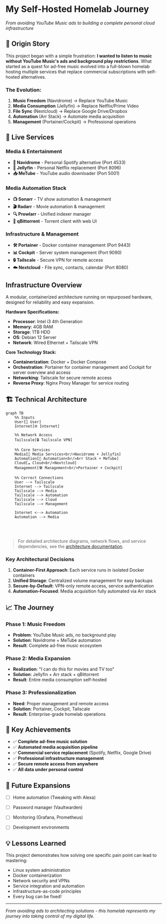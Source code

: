 # My Self-Hosted Homelab Journey

_From avoiding YouTube Music ads to building a complete personal cloud infrastructure_  

## 🎯 Origin Story

This project began with a simple frustration: **I wanted to listen to music without YouTube Music's ads and background play restrictions**. What started as a quest for ad-free music evolved into a full-blown homelab hosting multiple services that replace commercial subscriptions with self-hosted alternatives.

### The Evolution:
1. **Music Freedom** (Navidrome) → Replace YouTube Music
2. **Media Consumption** (Jellyfin) → Replace Netflix/Prime Video  
3. **File Sync** (Nextcloud) → Replace Google Drive/Dropbox
4. **Automation** (Arr Stack) → Automate media acquisition
5. **Management** (Portainer/Cockpit) → Professional operations

## 🚀 Live Services

### Media & Entertainment
- **🎵 Navidrome** - Personal Spotify alternative (Port 4533)
- **🎥 Jellyfin** - Personal Netflix replacement (Port 8096) 
- **📥 MeTube** - YouTube audio downloader (Port 5001)

### Media Automation Stack
- **📺 Sonarr** - TV show automation & management
- **🎬 Radarr** - Movie automation & management  
- **🔍 Prowlarr** - Unified indexer manager
- **🌊 qBittorrent** - Torrent client with web UI

### Infrastructure & Management
- **🛠️ Portainer** - Docker container management (Port 9443)
- **📊 Cockpit** - Server system management (Port 9090)
- **🔒 Tailscale** - Secure VPN for remote access
- **☁️ Nextcloud** - File sync, contacts, calendar (Port 8080)

## Infrastructure Overview
A modular, containerized architecture running on repurposed hardware, designed for reliability and easy expansion.

**Hardware Specifications:**
- **Processor**: Intel i3 4th Generation
- **Memory**: 4GB RAM  
- **Storage**: 1TB HDD
- **OS**: Debian 12 Server
- **Network**: Wired Ethernet + Tailscale VPN

**Core Technology Stack:**
- **Containerization**: Docker + Docker Compose
- **Orchestration**: Portainer for container management and Cockpit for server overview and access
- **Networking**: Tailscale for secure remote access
- **Reverse Proxy**: Nginx Proxy Manager for service routing


## 🏗️ Technical Architecture
```mermaid
graph TB
    %% Inputs
    User[👤 User]
    Internet[🌐 Internet]
    
    %% Network Access
    Tailscale[🔒 Tailscale VPN]
    
    %% Core Services
    Media[🎵 Media Services<br/>Navidrome + Jellyfin]
    Automation[🤖 Automation<br/>Arr Stack + MeTube]
    Cloud[☁️ Cloud<br/>Nextcloud]
    Management[🛠️ Management<br/>Portainer + Cockpit]
    
    %% Correct Connections
    User --> Tailscale
    Internet --> Tailscale
    Tailscale --> Media
    Tailscale --> Automation  
    Tailscale --> Cloud
    Tailscale --> Management
    
    Internet <--> Automation
    Automation --> Media
```
<br>
<br>

>For detailed architecture diagrams, network flows, and service dependencies, see the [architecture documentation](./architecture/README.md).


### Key Architectural Decisions
1. **Container-First Approach**: Each service runs in isolated Docker containers
2. **Unified Storage**: Centralized volume management for easy backups
3. **Secure-by-Default**: VPN-only remote access, service authentication
4. **Automation-Focused**: Media acquisition fully automated via Arr stack




## 📈 The Journey

### Phase 1: Music Freedom
- **Problem**: YouTube Music ads, no background play
- **Solution**: Navidrome + MeTube automation
- **Result**: Complete ad-free music ecosystem

### Phase 2: Media Expansion  
- **Realization**: "I can do this for movies and TV too"
- **Solution**: Jellyfin + Arr stack + qBittorrent
- **Result**: Entire media consumption self-hosted

### Phase 3: Professionalization
- **Need**: Proper management and remote access
- **Solution**: Portainer, Cockpit, Tailscale
- **Result**: Enterprise-grade homelab operations

## 🎯 Key Achievements

- ✅ **Complete ad-free music solution**
- ✅ **Automated media acquisition pipeline**  
- ✅ **Commercial service replacement** (Spotify, Netflix, Google Drive)
- ✅ **Professional infrastructure management**
- ✅ **Secure remote access from anywhere**
- ✅ **All data under personal control**

## 🚧 Future Expansions

- [ ] Home automation (Tweaking with Alexa)
- [ ] Password manager (Vaultwarden)
- [ ] Monitoring (Grafana, Prometheus)
- [ ] Development environments


## 💡 Lessons Learned

This project demonstrates how solving one specific pain point can lead to mastering:
- Linux system administration
- Docker containerization  
- Network security and VPNs
- Service integration and automation
- Infrastructure-as-code principles
- Every bug can be fixed!

---

*From avoiding ads to architecting solutions - this homelab represents my journey into taking control of my digital life.*